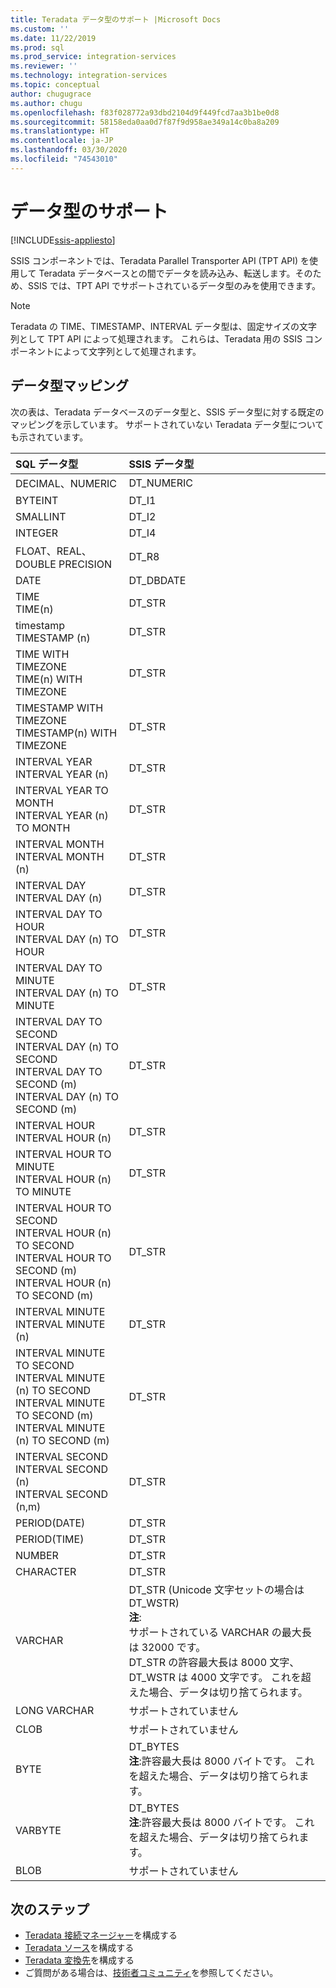 ```yaml
---
title: Teradata データ型のサポート |Microsoft Docs
ms.custom: ''
ms.date: 11/22/2019
ms.prod: sql
ms.prod_service: integration-services
ms.reviewer: ''
ms.technology: integration-services
ms.topic: conceptual
author: chugugrace
ms.author: chugu
ms.openlocfilehash: f83f028772a93dbd2104d9f449fcd7aa3b1be0d8
ms.sourcegitcommit: 58158eda0aa0d7f87f9d958ae349a14c0ba8a209
ms.translationtype: HT
ms.contentlocale: ja-JP
ms.lasthandoff: 03/30/2020
ms.locfileid: "74543010"
---
```

# <a name="data-type-support"></a>データ型のサポート

[!INCLUDE[ssis-appliesto](../../includes/ssis-appliesto-ssvrpluslinux-asdb-asdw-xxx.md)]

SSIS コンポーネントでは、Teradata Parallel Transporter API (TPT API) を使用して Teradata データベースとの間でデータを読み込み、転送します。そのため、SSIS では、TPT API でサポートされているデータ型のみを使用できます。

> [!NOTE]
>
> Teradata の TIME、TIMESTAMP、INTERVAL データ型は、固定サイズの文字列として TPT API によって処理されます。 これらは、Teradata 用の SSIS コンポーネントによって文字列として処理されます。

## <a name="data-type-mapping"></a>データ型マッピング

次の表は、Teradata データベースのデータ型と、SSIS データ型に対する既定のマッピングを示しています。 サポートされていない Teradata データ型についても示されています。

|SQL データ型|SSIS データ型|
|:-|:-|
|DECIMAL、NUMERIC|DT_NUMERIC|
|BYTEINT|DT_I1|
|SMALLINT|DT_I2|
|INTEGER|DT_I4|
|FLOAT、REAL、DOUBLE PRECISION|DT_R8|
|DATE|DT_DBDATE|
|TIME<br>TIME(n)|DT_STR|
|timestamp<br>TIMESTAMP (n)|DT_STR|
|TIME WITH TIMEZONE<br>TIME(n) WITH TIMEZONE|DT_STR|
|TIMESTAMP WITH TIMEZONE<br>TIMESTAMP(n) WITH TIMEZONE|DT_STR|
|INTERVAL YEAR<br>INTERVAL YEAR (n)|DT_STR|
|INTERVAL YEAR TO MONTH<br>INTERVAL YEAR (n) TO MONTH|DT_STR|
|INTERVAL MONTH<br>INTERVAL MONTH (n)|DT_STR|
|INTERVAL DAY<br>INTERVAL DAY (n)|DT_STR|
|INTERVAL DAY TO HOUR<br>INTERVAL DAY (n) TO HOUR|DT_STR|
|INTERVAL DAY TO MINUTE<br>INTERVAL DAY (n) TO MINUTE|DT_STR|
|INTERVAL DAY TO SECOND<br>INTERVAL DAY (n) TO SECOND<br>INTERVAL DAY TO SECOND (m)<br>INTERVAL DAY (n) TO SECOND (m)|DT_STR|
|INTERVAL HOUR<br>INTERVAL HOUR (n)|DT_STR|
|INTERVAL HOUR TO MINUTE<br>INTERVAL HOUR (n) TO MINUTE|DT_STR
|INTERVAL HOUR TO SECOND<br>INTERVAL HOUR (n) TO SECOND<br>INTERVAL HOUR TO SECOND (m)<br>INTERVAL HOUR (n) TO SECOND (m)|DT_STR|
|INTERVAL MINUTE<br>INTERVAL MINUTE (n)|DT_STR|
|INTERVAL MINUTE TO SECOND<br>INTERVAL MINUTE (n) TO SECOND<br>INTERVAL MINUTE TO SECOND (m)<br>INTERVAL MINUTE (n) TO SECOND (m)|DT_STR|
|INTERVAL SECOND<br>INTERVAL SECOND (n)<br>INTERVAL SECOND (n,m)|DT_STR|
|PERIOD(DATE)|DT_STR|
|PERIOD(TIME)|DT_STR|
|NUMBER|DT_STR|
|CHARACTER|DT_STR|
|VARCHAR|DT_STR (Unicode 文字セットの場合は DT_WSTR)<br>**注**:<br> サポートされている VARCHAR の最大長は 32000 です。 <br> DT_STR の許容最大長は 8000 文字、DT_WSTR は 4000 文字です。 これを超えた場合、データは切り捨てられます。|
|LONG VARCHAR|サポートされていません|
|CLOB|サポートされていません|
|BYTE|DT_BYTES<br>**注**:許容最大長は 8000 バイトです。 これを超えた場合、データは切り捨てられます。|
|VARBYTE|DT_BYTES<br>**注**:許容最大長は 8000 バイトです。 これを超えた場合、データは切り捨てられます。|
|BLOB|サポートされていません|

## <a name="next-steps"></a>次のステップ

- [Teradata 接続マネージャー](teradata-connection-manager.md)を構成する
- [Teradata ソース](teradata-source.md)を構成する
- [Teradata 変換先](teradata-destination.md)を構成する
- ご質問がある場合は、[技術者コミュニティ](https://aka.ms/AA6iwdw)を参照してください。
